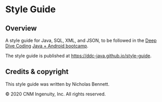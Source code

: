 # Style Guide

## Overview

A style guide for Java, SQL, XML, and JSON, to be followed in the [Deep Dive Coding](https://deepdivecoding.com/) [Java + Android bootcamp](https://deepdivecoding.com/java-android/).

The style guide is published at <https://ddc-java.github.io/style-guide>.

## Credits &amp; copyright

This style guide was written by Nicholas Bennett.

&copy; 2020 CNM Ingenuity, Inc. All rights reserved.
